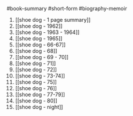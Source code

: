 #book-summary #short-form #biography-memoir 

1. [[shoe dog - 1 page summary]]
2. [[shoe dog - 1962]]
3. [[shoe dog - 1963 - 1964]]
4. [[shoe dog - 1965]]
5. [[shoe dog - 66-67]]
6. [[shoe dog - 68]]
7. [[shoe dog - 69 - 70]]
8. [[shoe dog - 71]]
9. [[shoe dog - 72]]
10. [[shoe dog - 73-74]]
11. [[shoe dog - 75]]
12. [[shoe dog - 76]]
13. [[shoe dog - 77-79]]
14. [[shoe dog - 80]]
15. [[shoe dog - night]]

